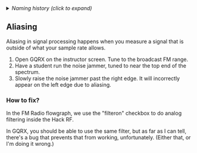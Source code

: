 <details><summary><i>Naming history (click to expand)</i></summary>
<pre>
2023 Apr 21: 999-aliasing-demo-gqrx.md
2023 May 22: 030_Aliasing_demo_gqrx.md
</pre>
</details>

## Aliasing

Aliasing in signal processing happens when you measure a signal that is outside of what your sample rate allows.

1. Open GQRX on the instructor screen. Tune to the broadcast FM range.
2. Have a student run the noise jammer, tuned to near the top end of the spectrum.
3. Slowly raise the noise jammer past the right edge. It will incorrectly appear on the left edge due to aliasing.
 
### How to fix?

In the FM Radio flowgraph, we use the "filteron" checkbox to do analog filtering inside the Hack RF.

In GQRX, you should be able to use the same filter, but as far as I can tell, there's a bug that prevents that from working, unfortunately. (Either that, or I'm doing it wrong.)
 
 
 
